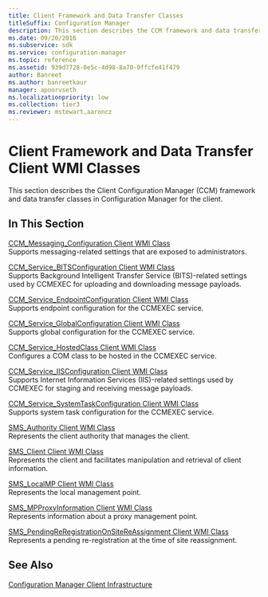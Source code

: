 ```yaml
---
title: Client Framework and Data Transfer Classes
titleSuffix: Configuration Manager
description: This section describes the CCM framework and data transfer classes in Configuration Manager for the client.
ms.date: 09/20/2016
ms.subservice: sdk
ms.service: configuration-manager
ms.topic: reference
ms.assetid: 939d7728-0e5c-4d98-8a70-0ffcfe41f479
author: Banreet
ms.author: banreetkaur
manager: apoorvseth
ms.localizationpriority: low
ms.collection: tier3
ms.reviewer: mstewart,aaroncz 
---
```

# Client Framework and Data Transfer Client WMI Classes
This section describes the Client Configuration Manager (CCM) framework and data transfer classes in Configuration Manager for the client.  

## In This Section  
 [CCM_Messaging_Configuration Client WMI Class](../../../../../develop/reference/core/clients/client-classes/ccm_messaging_configuration-client-wmi-class.md)  
 Supports messaging-related settings that are exposed to administrators.  

 [CCM_Service_BITSConfiguration Client WMI Class](../../../../../develop/reference/core/clients/client-classes/ccm_service_bitsconfiguration-client-wmi-class.md)  
 Supports Background Intelligent Transfer Service (BITS)-related settings used by CCMEXEC for uploading and downloading message payloads.  

 [CCM_Service_EndpointConfiguration Client WMI Class](../../../../../develop/reference/core/clients/client-classes/ccm_service_endpointconfiguration-client-wmi-class.md)  
 Supports endpoint configuration for the CCMEXEC service.  

 [CCM_Service_GlobalConfiguration Client WMI Class](../../../../../develop/reference/core/clients/client-classes/ccm_service_globalconfiguration-client-wmi-class.md)  
 Supports global configuration for the CCMEXEC service.  

 [CCM_Service_HostedClass Client WMI Class](../../../../../develop/reference/core/clients/client-classes/ccm_service_hostedclass-client-wmi-class.md)  
 Configures a COM class to be hosted in the CCMEXEC service.  

 [CCM_Service_IISConfiguration Client WMI Class](../../../../../develop/reference/core/clients/client-classes/ccm_service_iisconfiguration-client-wmi-class.md)  
 Supports Internet Information Services (IIS)-related settings used by CCMEXEC for staging and receiving message payloads.  

 [CCM_Service_SystemTaskConfiguration Client WMI Class](../../../../../develop/reference/core/clients/client-classes/ccm_service_systemtaskconfiguration-client-wmi-class.md)  
 Supports system task configuration for the CCMEXEC service.  

 [SMS_Authority Client WMI Class](../../../../../develop/reference/core/clients/client-classes/sms_authority-client-wmi-class.md)  
 Represents the client authority that manages the client.  

 [SMS_Client Client WMI Class](../../../../../develop/reference/core/clients/client-classes/sms_client-client-wmi-class.md)  
 Represents the client and facilitates manipulation and retrieval of client information.  

 [SMS_LocalMP Client WMI Class](../../../../../develop/reference/core/clients/client-classes/sms_localmp-client-wmi-class.md)  
 Represents the local management point.  

 [SMS_MPProxyInformation Client WMI Class](../../../../../develop/reference/core/clients/client-classes/sms_mpproxyinformation-client-wmi-class.md)  
 Represents information about a proxy management point.  

 [SMS_PendingReRegistrationOnSiteReAssignment Client WMI Class](../../../../../develop/reference/core/clients/client-classes/sms_pendingreregistrationonsitereassignment-client-wmi-class.md)  
 Represents a pending re-registration at the time of site reassignment.  

## See Also  
 [Configuration Manager Client Infrastructure](../../../../../develop/reference/core/clients/client-classes/client-infrastructure.md)
